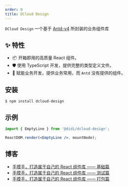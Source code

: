 ```yaml
---
order: 0
title: DCloud Design
---
```


`DCloud Design` 一个基于 [Antd-v4](https://ant.design/) 所封装的业务组件库

## ✨ 特性

- 📦 开箱即用的高质量 React 组件。
- 🛡 使用 TypeScript 开发，提供完整的类型定义文件。
- 🌈 赋能业务开发，提供业务常用，而 `Antd` 没有提供的组件。

## 安装

```
$ npm install dcloud-design
```

## 示例

```jsx
import { EmptyLine } from '@didi/dcloud-design';

ReactDOM.render(<EmptyLine />, mountNode);
```

## 博客

- [手摸手，打造属于自己的 React 组件库 —— 基础篇](https://juejin.im/post/6844904054347268103)
- [手摸手，打造属于自己的 React 组件库 —— 测试篇](https://juejin.im/post/6844904054351462408)
- [手摸手，打造属于自己的 React 组件库 —— 打包篇](https://juejin.im/post/6844904054351462413)

